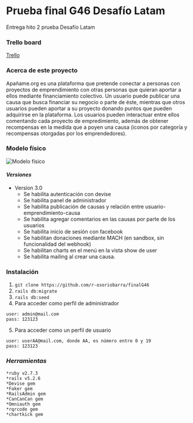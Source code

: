 # Prueba final G46 Desafío Latam

Entrega hito 2 prueba Desafío Latam

### **Trello board**
[Trello](https://trello.com/b/894j20uO/apa%C3%B1ameorg)
### **Acerca de este proyecto**
Apañame.org es una plataforma que pretende conectar a personas con proyectos de emprendimiento con otras personas que quieran aportar a ellos mediante financiamiento colectivo. Un usuario puede publicar una causa que busca financiar su negocio o parte de éste, mientras que otros usuarios pueden aportar a su proyecto donando puntos que pueden adquirirse en la plataforma. Los usuarios pueden interactuar entre ellos comentando cada proyecto de empredimiento, además de obtener recompensas en la medida que a  poyen una causa (iconos por categoría y recompensas otorgadas por los emprendedores).

### **Modelo físico**
![Modelo físico](https://trello.com/1/cards/61a1e506085b4d296d1e51f7/attachments/61ae95c3b912ae528163bc14/previews/61ae95c4b912ae528163bc25/download/apa%C3%B1ame.cl.jpg)

#### *Versiones*
- Version 3.0 
  - Se habilita autenticación con devise
  - Se habilita panel de administrador
  - Se habilita publicación de causas y relación entre usuario-emprendimiento-causa
  - Se habilita agregar comentarios en las causas por parte de los usuarios
  - Se habilita inicio de sesión con facebook
  - Se habilitan donaciones mediante MACH (en sandbox, sin funcionalidad del webhook)
  - Se habilitan charts en el menú en la vista show de user
  - Se habilita mailing al crear una causa.
### **Instalación**
  1. `git clone https://github.com/r-osoriobarra/finalG46`
  2. `rails db:migrate`
  3. `rails db:seed`
  4.  Para acceder como perfil de administrador  

```
user: admin@mail.com
pass: 123123
```

  5. Para acceder como un perfil de usuario
    
```
user: userAA@mail.com, donde AA, es número entre 0 y 19
pass: 123123
```
### *Herramientas*
    *ruby v2.7.3
    *rails v5.2.6
    *Devise gem
    *Faker gem
    *RailsAdmin gem
    *CanCanCan gem
    *Omniauth gem
    *rqrcode gem
    *chartkick gem
